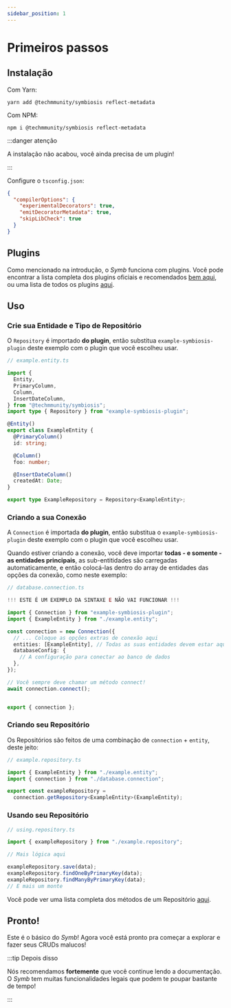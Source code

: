```yaml
---
sidebar_position: 1
---
```


# Primeiros passos

## Instalação

Com Yarn:

```
yarn add @techmmunity/symbiosis reflect-metadata
```

Com NPM:

```
npm i @techmmunity/symbiosis reflect-metadata
```

:::danger atenção

A instalação não acabou, você ainda precisa de um plugin!

:::

Configure o `tsconfig.json`:

```json
{
  "compilerOptions": {
    "experimentalDecorators": true,
    "emitDecoratorMetadata": true,
    "skipLibCheck": true
  }
}
```

## Plugins

Como mencionado na introdução, o _Symb_ funciona com plugins. Você pode encontrar a lista completa dos plugins oficiais e recomendados [bem aqui](../overview/plugins), ou uma lista de todos os plugins [aqui](https://www.npmjs.com/search?q=keywords:techmmunity-symbiosis).

## Uso

### Crie sua Entidade e Tipo de Repositório

O `Repository` é importado **do plugin**, então substitua `example-symbiosis-plugin` deste exemplo com o plugin que você escolheu usar.

```ts
// example.entity.ts

import {
  Entity,
  PrimaryColumn,
  Column,
  InsertDateColumn,
} from "@techmmunity/symbiosis";
import type { Repository } from "example-symbiosis-plugin";

@Entity()
export class ExampleEntity {
  @PrimaryColumn()
  id: string;

  @Column()
  foo: number;

  @InsertDateColumn()
  createdAt: Date;
}

export type ExampleRepository = Repository<ExampleEntity>;
```

### Criando a sua Conexão

A `Connection` é importada **do plugin**, então substitua o `example-symbiosis-plugin` deste exemplo com o plugin que você escolheu usar.

Quando estiver criando a conexão, você deve importar **todas - e somente - as entidades principais**, as sub-entitidades são carregadas automaticamente, e então colocá-las dentro do array de entidades das opções da conexão, como neste exemplo:

```ts
// database.connection.ts

!!! ESTE É UM EXEMPLO DA SINTAXE E NÃO VAI FUNCIONAR !!!

import { Connection } from "example-symbiosis-plugin";
import { ExampleEntity } from "./example.entity";

const connection = new Connection({
  // ... Coloque as opções extras de conexão aqui
  entities: [ExampleEntity], // Todas as suas entidades devem estar aqui
  databaseConfig: {
    // A configuração para conectar ao banco de dados
  },
});

// Você sempre deve chamar um método connect!
await connection.connect();


export { connection };
```

### Criando seu Repositório

Os Repositórios são feitos de uma combinação de `connection` + `entity`, deste jeito:

```ts
// example.repository.ts

import { ExampleEntity } from "./example.entity";
import { connection } from "./database.connection";

export const exampleRepository =
  connection.getRepository<ExampleEntity>(ExampleEntity);
```

### Usando seu Repositório

```ts
// using.repository.ts

import { exampleRepository } from "./example.repository";

// Mais lógica aqui

exampleRepository.save(data);
exampleRepository.findOneByPrimaryKey(data);
exampleRepository.findManyByPrimaryKey(data);
// E mais um monte
```

Você pode ver uma lista completa dos métodos de um Repositório [aqui](./repositories).

## Pronto!

Este é o básico do _Symb_! Agora você está pronto pra começar a explorar e fazer seus CRUDs malucos!

:::tip Depois disso

Nós recomendamos **fortemente** que você continue lendo a documentação. O _Symb_ tem muitas funcionalidades legais que podem te poupar bastante de tempo!

:::
